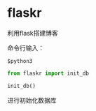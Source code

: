 # flaskr
利用flask搭建博客   

命令行输入：

```shell
$python3   
```


```python
from flaskr import init_db    

init_db()  
```

进行初始化数据库

